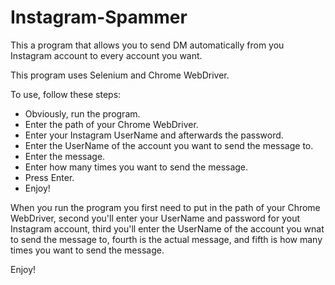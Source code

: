 # Instagram-Spammer
This a program that allows you to send DM automatically from you Instagram account to every account you want.

This program uses Selenium and Chrome WebDriver.

To use, follow these steps:
* Obviously, run the program.
* Enter the path of your Chrome WebDriver.
* Enter your Instagram UserName and afterwards the password.
* Enter the UserName of the account you want to send the message to.
* Enter the message.
* Enter how many times you want to send the message.
* Press Enter.
* Enjoy!

When you run the program you first need to put in the path of your Chrome WebDriver,
second you'll enter your UserName and password for yout Instagram account,
third you'll enter the UserName of the account you wnat to send the message to,
fourth is the actual message,
and fifth is how many times you want to send the message.

Enjoy!
